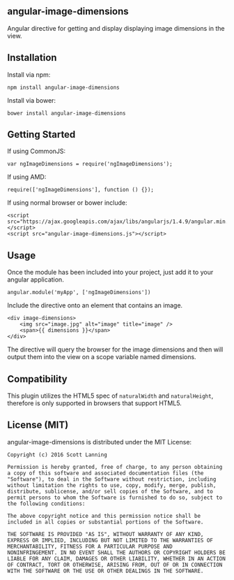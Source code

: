 angular-image-dimensions
------------------

Angular directive for getting and display displaying image dimensions in the view.

Installation
------------

Install via npm:

```
npm install angular-image-dimensions
```

Install via bower:

```
bower install angular-image-dimensions
```

Getting Started
---------------

If using CommonJS:

```
var ngImageDimensions = require('ngImageDimensions');
```

If using AMD:

```
require(['ngImageDimensions'], function () {});
```

If using normal browser or bower include:

```
<script src="https://ajax.googleapis.com/ajax/libs/angularjs/1.4.9/angular.min.js"></script>
<script src="angular-image-dimensions.js"></script>
```

Usage
-----

Once the module has been included into your project, just add it to your angular application.

```
angular.module('myApp', ['ngImageDimensions'])
```

Include the directive onto an element that contains an image.

```
<div image-dimensions>
    <img src="image.jpg" alt="image" title="image" />
    <span>{{ dimensions }}</span>
</div>
```

The directive will query the browser for the image dimensions and then will output them into the view on a scope variable named dimensions.

Compatibility
-------------

This plugin utilizes the HTML5 spec of `naturalWidth` and `naturalHeight`, therefore is only supported in browsers that support HTML5.


License (MIT)
-------------

angular-image-dimensions is distributed under the MIT License:

```
Copyright (c) 2016 Scott Lanning

Permission is hereby granted, free of charge, to any person obtaining
a copy of this software and associated documentation files (the
"Software"), to deal in the Software without restriction, including
without limitation the rights to use, copy, modify, merge, publish,
distribute, sublicense, and/or sell copies of the Software, and to
permit persons to whom the Software is furnished to do so, subject to
the following conditions:

The above copyright notice and this permission notice shall be
included in all copies or substantial portions of the Software.

THE SOFTWARE IS PROVIDED "AS IS", WITHOUT WARRANTY OF ANY KIND,
EXPRESS OR IMPLIED, INCLUDING BUT NOT LIMITED TO THE WARRANTIES OF
MERCHANTABILITY, FITNESS FOR A PARTICULAR PURPOSE AND
NONINFRINGEMENT. IN NO EVENT SHALL THE AUTHORS OR COPYRIGHT HOLDERS BE
LIABLE FOR ANY CLAIM, DAMAGES OR OTHER LIABILITY, WHETHER IN AN ACTION
OF CONTRACT, TORT OR OTHERWISE, ARISING FROM, OUT OF OR IN CONNECTION
WITH THE SOFTWARE OR THE USE OR OTHER DEALINGS IN THE SOFTWARE.
```
